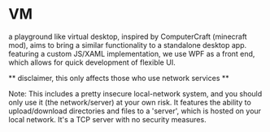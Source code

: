 # VM
a playground like virtual desktop, inspired by ComputerCraft (minecraft mod), aims to bring a similar functionality to a standalone desktop app.
featuring a custom JS/XAML implementation, we use WPF as a front end, which allows for quick development of flexible UI. 


** disclaimer, this only affects those who use network services **

Note: This includes a pretty insecure local-network system, and you should only use it (the network/server) at your own risk.
It features the ability to upload/download directories and files to a 'server', which is hosted on your local network.
It's a TCP server with no security measures.
